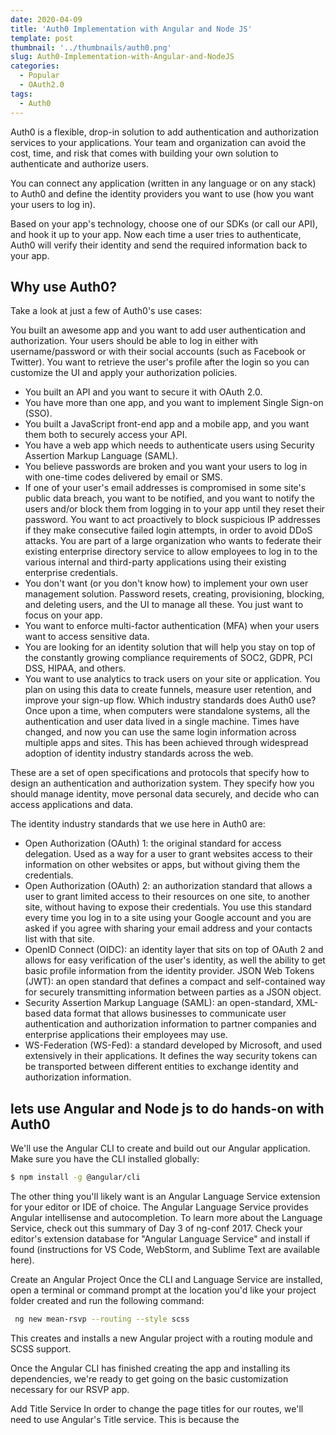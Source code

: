 ```yaml
---
date: 2020-04-09
title: 'Auth0 Implementation with Angular and Node JS'
template: post
thumbnail: '../thumbnails/auth0.png'
slug: Auth0-Implementation-with-Angular-and-NodeJS
categories:
  - Popular
  - OAuth2.0
tags:
  - Auth0
---
```


Auth0 is a flexible, drop-in solution to add authentication and authorization services to your applications. Your team and organization can avoid the cost, time, and risk that comes with building your own solution to authenticate and authorize users.

You can connect any application (written in any language or on any stack) to Auth0 and define the identity providers you want to use (how you want your users to log in).

Based on your app's technology, choose one of our SDKs (or call our API), and hook it up to your app. Now each time a user tries to authenticate, Auth0 will verify their identity and send the required information back to your app.

Why use Auth0?
-------------
Take a look at just a few of Auth0's use cases:

You built an awesome app and you want to add user authentication and authorization. Your users should be able to log in either with username/password or with their social accounts (such as Facebook or Twitter). You want to retrieve the user's profile after the login so you can customize the UI and apply your authorization policies.

- You built an API and you want to secure it with OAuth 2.0.
- You have more than one app, and you want to implement Single Sign-on (SSO).
- You built a JavaScript front-end app and a mobile app, and you want them both to securely access your API.
- You have a web app which needs to authenticate users using Security Assertion Markup Language (SAML).
- You believe passwords are broken and you want your users to log in with one-time codes delivered by email or SMS.
- If one of your user's email addresses is compromised in some site's public data breach, you want to be notified, and you want to notify the users and/or block them from logging in to your app until they reset their password.
You want to act proactively to block suspicious IP addresses if they make consecutive failed login attempts, in order to avoid DDoS attacks.
You are part of a large organization who wants to federate their existing enterprise directory service to allow employees to log in to the various internal and third-party applications using their existing enterprise credentials.
- You don't want (or you don't know how) to implement your own user management solution. Password resets, creating, provisioning, blocking, and deleting users, and the UI to manage all these. You just want to focus on your app.
- You want to enforce multi-factor authentication (MFA) when your users want to access sensitive data.
- You are looking for an identity solution that will help you stay on top of the constantly growing compliance requirements of SOC2, GDPR, PCI DSS, HIPAA, and others.
- You want to use analytics to track users on your site or application. You plan on using this data to create funnels, measure user retention, and improve your sign-up flow.
Which industry standards does Auth0 use?
Once upon a time, when computers were standalone systems, all the authentication and user data lived in a single machine. Times have changed, and now you can use the same login information across multiple apps and sites. This has been achieved through widespread adoption of identity industry standards across the web.

These are a set of open specifications and protocols that specify how to design an authentication and authorization system. They specify how you should manage identity, move personal data securely, and decide who can access applications and data.

The identity industry standards that we use here in Auth0 are:

- Open Authorization (OAuth) 1: the original standard for access delegation. Used as a way for a user to grant websites access to their information on other websites or apps, but without giving them the credentials.
- Open Authorization (OAuth) 2: an authorization standard that allows a user to grant limited access to their resources on one site, to another site, without having to expose their credentials. You use this standard every time you log in to a site using your Google account and you are asked if you agree with sharing your email address and your contacts list with that site.
- OpenID Connect (OIDC): an identity layer that sits on top of OAuth 2 and allows for easy verification of the user's identity, as well the ability to get basic profile information from the identity provider.
JSON Web Tokens (JWT): an open standard that defines a compact and self-contained way for securely transmitting information between parties as a JSON object.
- Security Assertion Markup Language (SAML): an open-standard, XML-based data format that allows businesses to communicate user authentication and authorization information to partner companies and enterprise applications their employees may use.
- WS-Federation (WS-Fed): a standard developed by Microsoft, and used extensively in their applications. It defines the way security tokens can be transported between different entities to exchange identity and authorization information.

## lets use Angular and Node js to do hands-on with Auth0

We'll use the Angular CLI to create and build out our Angular application. Make sure you have the CLI installed globally:

```bash
$ npm install -g @angular/cli
```
The other thing you'll likely want is an Angular Language Service extension for your editor or IDE of choice. The Angular Language Service provides Angular intellisense and autocompletion. To learn more about the Language Service, check out this summary of Day 3 of ng-conf 2017. Check your editor's extension database for "Angular Language Service" and install if found (instructions for VS Code, WebStorm, and Sublime Text are available here).

Create an Angular Project
Once the CLI and Language Service are installed, open a terminal or command prompt at the location you'd like your project folder created and run the following command:

```bash
 ng new mean-rsvp --routing --style scss
```

This creates and installs a new Angular project with a routing module and SCSS support.

Once the Angular CLI has finished creating the app and installing its dependencies, we're ready to get going on the basic customization necessary for our RSVP app.

Add Title Service
In order to change the page titles for our routes, we'll need to use Angular's Title service. This is because the <title> tag lives outside our Angular application, so we can't simply access it and add a property to change it with data binding.

Open the app.module.ts file and add the Title service to imports and to the providers array like so:
```javascript
// src/app/app.module.ts
import { BrowserModule, Title } from '@angular/platform-browser';
@NgModule({
  ...
  providers: [
    Title
  ],
  ...
})
```
Add Bootstrap
Now open the src/index.html file and add a link to the Bootstrap CSS on CDN like so:
```html
<!-- src/index.html -->
<head>
  <link
    rel="stylesheet"
    href="https://maxcdn.bootstrapcdn.com/bootstrap/4.0.0/css/bootstrap.min.css"
    integrity="sha384-Gn5384xqQ1aoWXA+058RXPxPg6fy4IWvTNh0E263XmFcJlSAwiGgFAW/dAiS6JXm"
    crossorigin="anonymous">
</head>
```
Global SCSS
We'll now add some SCSS to manage global styling for our application. This will support basic layout and media queries.

First, open your src/assets folder and create a new scss folder. Now find the src/styles.scss file and move it into src/assets/scss.

Next, open the angular.json file. Find the styles property and change it to the following:
```json
      "styles": [
        "assets/scss/styles.scss"
      ],
```
Now our project will look for this file in the assets folder rather than in the root.


Auth0 Account and Setup
----------------------

Our Angular application and Node API will use the IDaaS (Identity-as-a-Service) platform Auth0 for authentication and route authorization.

Auth0 hosted login screen
Sign Up for a Free Auth0 Account
-------------------------------

You'll need an Auth0 account to manage authentication. You can sign up for a free account here. Next, set up an Auth0 application and API so Auth0 can interface with an Angular app and Node API.

Auth0 provides the simplest and easiest to use user interface tools to help administrators manage user identities including password resets, creating and provisioning, blocking and deleting users. A generous free tier is offered so you can get started with modern authentication.

Set Up an Application

- Go to your Auth0 Dashboard and click the "create a new application" button.
- Give your new app a name (for example: Wonder App) and select "Single Page Web Applications".
- In the Settings for your new Auth0 application, add http://localhost:8083/callback and http://localhost:4200/callback to the Allowed Callback URLs.
- In Allowed Web Origins, add http://localhost:8083 and http://localhost:4200.
- In Allowed Logout URLs, add http://localhost:4200.
- Make sure the Use Auth0 instead of the IdP to do Single Sign On toggle is enabled.

Scroll down to the bottom of the Settings section and click "Show Advanced Settings". Choose the OAuth tab and make sure the JsonWebToken Signature Algorithm is set to "RS256".
- If you'd like, you can set up some social connections. You can then enable them for your app in the Connections settings tab for your RSVP Mean App application. The example shown in the screenshot above utilizes username/password database, Facebook, Google, and Twitter.
- We added two ports to the callback URLs and allowed web origins because - we'll be running and testing the app from both during development. Port 4200 is the port the Angular CLI serves the Angular app from. Port 8083 is the port our Node API and server uses: this will be necessary in order to test -the production build. When we launch to a production URL, we can either create a new production Auth0 Application or add our production URL to the app as well.

Note: If you set up social connections, enter App/Client IDs as per the instructions for each connection instead of leaving those fields blank and using Auth0 dev keys. This will be important for token renewal and deployment later.

- Set Up an API
- Go to APIs in your dashboard and click the "Create API" button.
- Enter a name for the API (for example: RSVP MEAN API).
- Set the Identifier to your API endpoint URL. This identifier is the audience parameter on authorization calls. In our app, this is http://localhost:8083/api/.
The Signing Algorithm should be "RS256".


Node JS server setup using NestJS
---------------------------------

Node JS APIs
- https://github.com/tkssharma/ngrx-socketio-nestjs-apis-poc.git
Angular App for Auth0
- https://github.com/tkssharma/ngrx-socketio-web-poc 

Configuration we need in Node JS server 

```javascript
Configuration
Open the server/config.js file and add the following to it:

// server/config.js
module.exports = {
  AUTH0_DOMAIN: '[YOUR_AUTH0_DOMAIN]', // e.g., kmaida.auth0.com
  AUTH0_API_AUDIENCE: '[YOUR_AUTH0_API_NAME]', // e.g., 'http://localhost:8083/api/'
};
```
Replace the Auth0 domain, API audience
Using express-jwt and jwks-rsa with our Auth0 API, we can implement protection for selected API routes when necessary. We'll do this by adding a jwtCheck middleware function to routes we want to secure. We'll discuss this more later.

```javascript
const jwt = require('express-jwt');
const jwks = require('jwks-rsa');
module.exports = function(app, config) {
  // Authentication middleware
  const jwtCheck = jwt({
    secret: jwks.expressJwtSecret({
      cache: true,
      rateLimit: true,
      jwksRequestsPerMinute: 5,
      jwksUri: `https://${config.AUTH0_DOMAIN}/.well-known/jwks.json`
    }),
    audience: config.AUTH0_API_AUDIENCE,
    issuer: `https://${config.AUTH0_DOMAIN}/`,
    algorithm: 'RS256'
  });
}
```
Lets plugin Angular Application with Auth0 and receive token from Auth0 
- Setting up auth0 profile is easy 
- Login to auth0 and create a simple angular application Auth profile 

Set Up an Application
--------------------

- Go to your Auth0 Dashboard and click the "create a new application" button.
- Give your new app a name (for example: Wonder App) and select "Single Page Web Applications".
- In the Settings for your new Auth0 application, add http://localhost:8083/callback and http://localhost:4200/callback to the Allowed Callback URLs.
- In Allowed Web Origins, add http://localhost:8083 and http://localhost:4200.
- In Allowed Logout URLs, add http://localhost:4200.
- Make sure the Use Auth0 instead of the IdP to do Single Sign On toggle is enabled.

Now you can add all client side configuration 
```javascript
interface AuthConfig {
  CLIENT_ID: string;
  CLIENT_DOMAIN: string;
  AUDIENCE: string;
  REDIRECT: string;
  SCOPE: string;
  NAMESPACE: string;
};
export const AUTH_CONFIG: AuthConfig = {
  CLIENT_ID: '[AUTH0_CLIENT_ID]',
  CLIENT_DOMAIN: '[AUTH0_CLIENT_DOMAIN]', // e.g., kmaida.auth0.com
  AUDIENCE: '[YOUR_AUTH0_API_AUDIENCE]', // e.g., http://localhost:8083/api/
  REDIRECT: `${ENV.BASE_URI}/callback`,
  SCOPE: 'openid profile email',
  NAMESPACE: 'http://myapp.com/roles'
};
```

Update your package json dependancies 

```json
   "@angular/animations": "6.1.3",
    "@angular/common": "6.1.3",
    "@angular/compiler": "6.1.3",
    "@angular/core": "6.1.3",
    "@angular/forms": "6.1.3",
    "@angular/platform-browser": "6.1.3",
    "@angular/platform-browser-dynamic": "6.1.3",
    "@angular/router": "6.1.3",
    "auth0-js": "^9.7.3", (needed for auth0)
```
Now we will create service which will help us to trigger calls to Auth0 apis
Authservice 
- setLoggedIn
- login 
- handleAuth
- _getProfile
- logout 

All basic methods are available to login till logout and getting user profile post Login
```javascript
@Injectable()
export class AuthService {
  // Create Auth0 web auth instance
  private _auth0 = new auth0.WebAuth({
    clientID: AUTH_CONFIG.CLIENT_ID,
    domain: AUTH_CONFIG.CLIENT_DOMAIN,
    responseType: 'token',
    redirectUri: AUTH_CONFIG.REDIRECT,
    audience: AUTH_CONFIG.AUDIENCE,
    scope: AUTH_CONFIG.SCOPE
  });
  accessToken: string;
  userProfile: any;
  expiresAt: number;
  isAdmin: boolean;
  // Create a stream of logged in status to communicate throughout app
  loggedIn: boolean;
  loggedIn$ = new BehaviorSubject<boolean>(this.loggedIn);
  loggingIn: boolean;
  // Subscribe to token expiration stream
  refreshSub: Subscription;
  routeSub: Subscription;

  constructor(private router: Router) {
    // If app auth token is not expired, request new token
    if (JSON.parse(localStorage.getItem('expires_at')) > Date.now()) {
      this.renewToken();
    }
  }

  setLoggedIn(value: boolean) {
    // Update login status behavior subject
    this.loggedIn$.next(value);
    this.loggedIn = value;
  }

  login() {
    // Auth0 authorize request
    this._auth0.authorize();
  }

  handleAuth() {
    // When Auth0 hash parsed, get profile
    this._auth0.parseHash((err, authResult) => {
      if (authResult && authResult.accessToken) {
        window.location.hash = '';
        this._getProfile(authResult);
      } else if (err) {
        this._clearRedirect();
        this.router.navigate(['/']);
        console.error(`Error authenticating: ${err.error}`);
      }
    });
  }
```
Once we are logedin we can get user Profile


```javascript
  private _getProfile(authResult) {
    this.loggingIn = true;
    // Use access token to retrieve user's profile and set session
    this._auth0.client.userInfo(authResult.accessToken, (err, profile) => {
      if (profile) {
        this._setSession(authResult, profile);
        this._redirect();
      } else if (err) {
        console.warn(`Error retrieving profile: ${err.error}`);
      }
    });
  }
```  
In angular application we cna simple create a component which will trigger Login action and have callback route to handle data coming from auth0 response 
- callback component will callback route added and here application will redirect once login is successful 

```javascript
const routes: Routes = [
  {
    path: '',
    component: HomeComponent
  },
  {
    path: 'callback',
    component: CallbackComponent
  },
  {
    path: '**',
    redirectTo: '',
    pathMatch: 'full'
  }
];

@NgModule({
  imports: [RouterModule.forRoot(routes)],
  providers: [
    AuthGuard,
    AdminGuard
  ],
  exports: [RouterModule]
})
export class AppRoutingModule { }
```
Now we can simply create angular Header component and do auth.login and auth.logout 
```html
   <div class="header-page-authStatus">
      <span *ngIf="auth.loggingIn">Logging in...</span>
      <ng-template [ngIf]="!auth.loggingIn">
        <a *ngIf="!auth.loggedIn" (click)="auth.login()">Log In</a>
        <span *ngIf="auth.loggedIn && auth.userProfile">
          <a routerLink="/my-rsvps">{{ auth.userProfile.name }}</a>
          <span class="divider">|</span>
          <a (click)="auth.logout()">Log Out</a>
        </span>
      </ng-template>
    </div>
```